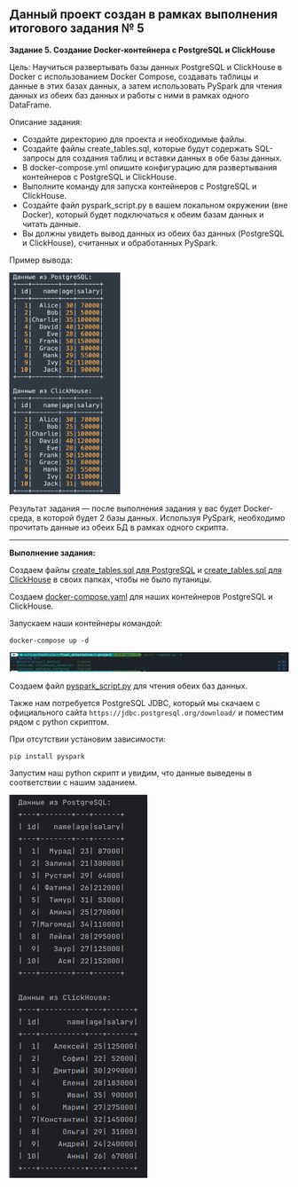 **Данный проект создан в рамках выполнения итогового задания № 5**
---
**Задание 5. Создание Docker-контейнера с PostgreSQL и ClickHouse**

Цель: Научиться развертывать базы данных PostgreSQL и ClickHouse в Docker с использованием Docker Compose, создавать таблицы и данные в этих базах данных, а затем использовать PySpark для чтения данных из обеих баз данных и работы с ними в рамках одного DataFrame.

Описание задания: <br>
*	Создайте директорию для проекта и необходимые файлы.
*	Создайте файлы create_tables.sql, которые будут содержать SQL-запросы для создания таблиц и вставки данных в обе базы данных.
*	В docker-compose.yml опишите конфигурацию для развертывания контейнеров с PostgreSQL и ClickHouse.
*	Выполните команду для запуска контейнеров с PostgreSQL и ClickHouse.
*	Создайте файл pyspark_script.py в вашем локальном окружении (вне Docker), который будет подключаться к обеим базам данных и читать данные.
*	Вы должны увидеть вывод данных из обеих баз данных (PostgreSQL и ClickHouse), считанных и обработанных PySpark. <br>

Пример вывода: 
 
<img src="https://github.com/Mahach22/final_attestation/blob/main/5/0.primer.png" width="200" height="400">

Результат задания — после выполнения задания у вас будет Docker-среда, в которой будет 2 базы данных. Используя PySpark, необходимо прочитать данные из обеих БД в рамках одного скрипта.



---

**Выполнение задания:** <br>

Создаем файлы [create_tables.sql для PostgreSQL](https://github.com/Mahach22/final_attestation/blob/main/5/project/postgresql/create_tables.sql) и [create_tables.sql для ClickHouse](https://github.com/Mahach22/final_attestation/blob/main/5/project/clickhouse/create_tables.sql) в своих папках, чтобы не было путаницы. <br>

Создаем [docker-compose.yaml](https://github.com/Mahach22/final_attestation/blob/main/5/project/docker-compose.yaml) для наших контейнеров PostgreSQL и ClickHouse.

Запускаем наши контейнеры командой:
```
docker-compose up -d
```
![compose up](https://github.com/Mahach22/final_attestation/blob/main/5/1.compose-up.png)

Создаем файл [pyspark_script.py](https://github.com/Mahach22/final_attestation/blob/main/5/project/pyspark_script.py) для чтения обеих баз данных. <br>

Также нам потребуется PostgreSQL JDBC, который мы скачаем с официального сайта `https://jdbc.postgresql.org/download/` и поместим рядом с python скриптом. <br>

При отсутствии установим зависимости:
```
pip install pyspark 
```
Запустим наш python скрипт и увидим, что данные выведены в соответствии с нашим заданием. <br>

![result](https://github.com/Mahach22/final_attestation/blob/main/5/2.result_py_script.png)
